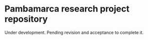 # Pambamarca research project repository

Under development. Pending revision and acceptance to complete it.
